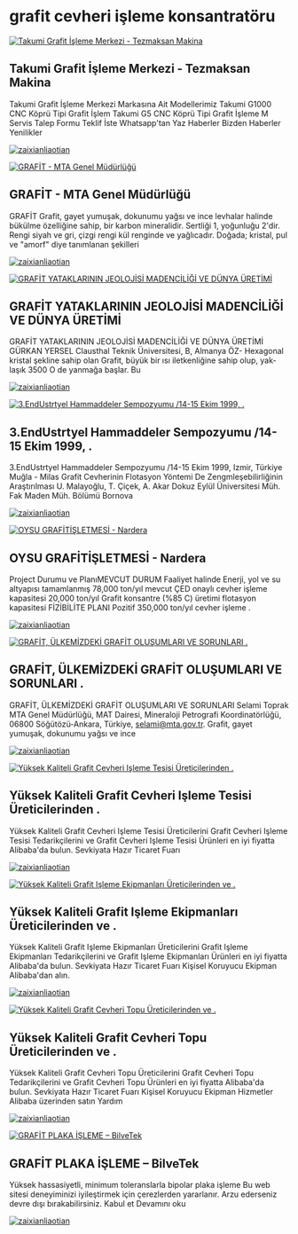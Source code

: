 # grafit cevheri işleme konsantratöru
<a href="https://mnn.zoosnet.net/LR/Chatpre.aspx?id=MNN94995150&p=https://topgrinding.com/" target="_blank">![Takumi Grafit İşleme Merkezi - Tezmaksan Makina](https://github.com/technlg/images/blob/main/27.jpg)</a>
## Takumi Grafit İşleme Merkezi - Tezmaksan Makina
Takumi Grafit İşleme Merkezi Markasına Ait Modellerimiz Takumi G1000 CNC Köprü Tipi Grafit İşlem Takumi G5 CNC Köprü Tipi Grafit İşleme M Servis Talep Formu Teklif İste Whatsapp'tan Yaz Haberler Bizden Haberler Yenilikler 
<a href="https://mnn.zoosnet.net/LR/Chatpre.aspx?id=MNN94995150&p=https://topgrinding.com/" target="_blank"><img src="https://github.com/technlg/images/raw/main/chat11.jpg" alt="zaixianliaotian"/></a><a href="//whatsapp.shibangsoft.com/WhatsApp.php" ><img src="https://github.com/technlg/images/raw/main/chat11.png" alt=""></a>
<a href="https://mnn.zoosnet.net/LR/Chatpre.aspx?id=MNN94995150&p=https://topgrinding.com/" target="_blank">![GRAFİT - MTA Genel Müdürlüğü](https://github.com/technlg/images/blob/main/38.jpg)</a>
## GRAFİT - MTA Genel Müdürlüğü
GRAFİT Grafit, gayet yumuşak, dokunumu yağsı ve ince levhalar halinde bükülme özelliğine sahip, bir karbon mineralidir. Sertliği 1, yoğunluğu 2'dir. Rengi siyah ve gri, çizgi rengi kül renginde ve yağlıcadır. Doğada; kristal, pul ve "amorf" diye tanımlanan şekilleri 
<a href="https://mnn.zoosnet.net/LR/Chatpre.aspx?id=MNN94995150&p=https://topgrinding.com/" target="_blank"><img src="https://github.com/technlg/images/raw/main/chat11.jpg" alt="zaixianliaotian"/></a><a href="//whatsapp.shibangsoft.com/WhatsApp.php" ><img src="https://github.com/technlg/images/raw/main/chat11.png" alt=""></a>
<a href="https://mnn.zoosnet.net/LR/Chatpre.aspx?id=MNN94995150&p=https://topgrinding.com/" target="_blank">![GRAFİT YATAKLARININ JEOLOJİSİ MADENCİLİĞİ VE DÜNYA ÜRETİMİ](https://github.com/technlg/images/blob/main/47.jpg)</a>
## GRAFİT YATAKLARININ JEOLOJİSİ MADENCİLİĞİ VE DÜNYA ÜRETİMİ
GRAFİT YATAKLARININ JEOLOJİSİ MADENCİLİĞİ VE DÜNYA ÜRETİMİ GÜRKAN YERSEL Clausthal Teknik Üniversitesi, B, Almanya ÖZ- Hexagonal kristal şekline sahip olan Grafit, büyük bir ısı iletkenliğine sahip olup, yak-laşık 3500 O de yanmağa başlar. Bu
<a href="https://mnn.zoosnet.net/LR/Chatpre.aspx?id=MNN94995150&p=https://topgrinding.com/" target="_blank"><img src="https://github.com/technlg/images/raw/main/chat11.jpg" alt="zaixianliaotian"/></a><a href="//whatsapp.shibangsoft.com/WhatsApp.php" ><img src="https://github.com/technlg/images/raw/main/chat11.png" alt=""></a>
<a href="https://mnn.zoosnet.net/LR/Chatpre.aspx?id=MNN94995150&p=https://topgrinding.com/" target="_blank">![3.EndUstrtyel Hammaddeler Sempozyumu /14-15 Ekim 1999, .](https://github.com/technlg/images/blob/main/64.jpg)</a>
## 3.EndUstrtyel Hammaddeler Sempozyumu /14-15 Ekim 1999, .
3.EndUstrtyel Hammaddeler Sempozyumu /14-15 Ekim 1999, Izmir, Türkiye Muğla - Milas Grafit Cevherinin Flotasyon Yöntemi De Zengmleşebilirliğinin Araştırılması U. Malayoğlu, T. Çiçek, A. Akar Dokuz Eylül Üniversitesi Müh. Fak Maden Müh. Bölümü Bornova
<a href="https://mnn.zoosnet.net/LR/Chatpre.aspx?id=MNN94995150&p=https://topgrinding.com/" target="_blank"><img src="https://github.com/technlg/images/raw/main/chat11.jpg" alt="zaixianliaotian"/></a><a href="//whatsapp.shibangsoft.com/WhatsApp.php" ><img src="https://github.com/technlg/images/raw/main/chat11.png" alt=""></a>
<a href="https://mnn.zoosnet.net/LR/Chatpre.aspx?id=MNN94995150&p=https://topgrinding.com/" target="_blank">![OYSU GRAFİTİŞLETMESİ - Nardera](https://github.com/technlg/images/blob/main/1.jpg)</a>
## OYSU GRAFİTİŞLETMESİ - Nardera
Project Durumu ve PlanıMEVCUT DURUM Faaliyet halinde Enerji, yol ve su altyapısı tamamlanmış 78,000 ton/yıl mevcut ÇED onaylı cevher işleme kapasitesi 20,000 ton/yıl Grafit konsantre (%85 C) üretimi flotasyon kapasitesi FİZİBİLİTE PLANI Pozitif 350,000 ton/yıl cevher işleme .
<a href="https://mnn.zoosnet.net/LR/Chatpre.aspx?id=MNN94995150&p=https://topgrinding.com/" target="_blank"><img src="https://github.com/technlg/images/raw/main/chat11.jpg" alt="zaixianliaotian"/></a><a href="//whatsapp.shibangsoft.com/WhatsApp.php" ><img src="https://github.com/technlg/images/raw/main/chat11.png" alt=""></a>
<a href="https://mnn.zoosnet.net/LR/Chatpre.aspx?id=MNN94995150&p=https://topgrinding.com/" target="_blank">![GRAFİT, ÜLKEMİZDEKİ GRAFİT OLUŞUMLARI VE SORUNLARI .](https://github.com/technlg/images/blob/main/64.jpg)</a>
## GRAFİT, ÜLKEMİZDEKİ GRAFİT OLUŞUMLARI VE SORUNLARI .
GRAFİT, ÜLKEMİZDEKİ GRAFİT OLUŞUMLARI VE SORUNLARI Selami Toprak MTA Genel Müdürlüğü, MAT Dairesi, Mineraloji Petrografi Koordinatörlüğü, 06800 Söğütözü-Ankara, Türkiye, selami@mta.gov.tr. Grafit, gayet yumuşak, dokunumu yağsı ve ince
<a href="https://mnn.zoosnet.net/LR/Chatpre.aspx?id=MNN94995150&p=https://topgrinding.com/" target="_blank"><img src="https://github.com/technlg/images/raw/main/chat11.jpg" alt="zaixianliaotian"/></a><a href="//whatsapp.shibangsoft.com/WhatsApp.php" ><img src="https://github.com/technlg/images/raw/main/chat11.png" alt=""></a>
<a href="https://mnn.zoosnet.net/LR/Chatpre.aspx?id=MNN94995150&p=https://topgrinding.com/" target="_blank">![Yüksek Kaliteli Grafit Cevheri Işleme Tesisi Üreticilerinden .](https://github.com/technlg/images/blob/main/3.jpg)</a>
## Yüksek Kaliteli Grafit Cevheri Işleme Tesisi Üreticilerinden .
Yüksek Kaliteli Grafit Cevheri Işleme Tesisi Üreticilerini Grafit Cevheri Işleme Tesisi Tedarikçilerini ve Grafit Cevheri Işleme Tesisi Ürünleri en iyi fiyatta Alibaba'da bulun. Sevkiyata Hazır Ticaret Fuarı
<a href="https://mnn.zoosnet.net/LR/Chatpre.aspx?id=MNN94995150&p=https://topgrinding.com/" target="_blank"><img src="https://github.com/technlg/images/raw/main/chat11.jpg" alt="zaixianliaotian"/></a><a href="//whatsapp.shibangsoft.com/WhatsApp.php" ><img src="https://github.com/technlg/images/raw/main/chat11.png" alt=""></a>
<a href="https://mnn.zoosnet.net/LR/Chatpre.aspx?id=MNN94995150&p=https://topgrinding.com/" target="_blank">![Yüksek Kaliteli Grafit Işleme Ekipmanları Üreticilerinden ve .](https://github.com/technlg/images/blob/main/46.jpg)</a>
## Yüksek Kaliteli Grafit Işleme Ekipmanları Üreticilerinden ve .
Yüksek Kaliteli Grafit Işleme Ekipmanları Üreticilerini Grafit Işleme Ekipmanları Tedarikçilerini ve Grafit Işleme Ekipmanları Ürünleri en iyi fiyatta Alibaba'da bulun. Sevkiyata Hazır Ticaret Fuarı Kişisel Koruyucu Ekipman Alibaba'dan alın.
<a href="https://mnn.zoosnet.net/LR/Chatpre.aspx?id=MNN94995150&p=https://topgrinding.com/" target="_blank"><img src="https://github.com/technlg/images/raw/main/chat11.jpg" alt="zaixianliaotian"/></a><a href="//whatsapp.shibangsoft.com/WhatsApp.php" ><img src="https://github.com/technlg/images/raw/main/chat11.png" alt=""></a>
<a href="https://mnn.zoosnet.net/LR/Chatpre.aspx?id=MNN94995150&p=https://topgrinding.com/" target="_blank">![Yüksek Kaliteli Grafit Cevheri Topu Üreticilerinden ve .](https://github.com/technlg/images/blob/main/40.jpg)</a>
## Yüksek Kaliteli Grafit Cevheri Topu Üreticilerinden ve .
Yüksek Kaliteli Grafit Cevheri Topu Üreticilerini Grafit Cevheri Topu Tedarikçilerini ve Grafit Cevheri Topu Ürünleri en iyi fiyatta Alibaba'da bulun. Sevkiyata Hazır Ticaret Fuarı Kişisel Koruyucu Ekipman Hizmetler Alibaba üzerinden satın Yardım
<a href="https://mnn.zoosnet.net/LR/Chatpre.aspx?id=MNN94995150&p=https://topgrinding.com/" target="_blank"><img src="https://github.com/technlg/images/raw/main/chat11.jpg" alt="zaixianliaotian"/></a><a href="//whatsapp.shibangsoft.com/WhatsApp.php" ><img src="https://github.com/technlg/images/raw/main/chat11.png" alt=""></a>
<a href="https://mnn.zoosnet.net/LR/Chatpre.aspx?id=MNN94995150&p=https://topgrinding.com/" target="_blank">![GRAFİT PLAKA İŞLEME – BilveTek](https://github.com/technlg/images/blob/main/65.jpg)</a>
## GRAFİT PLAKA İŞLEME – BilveTek
Yüksek hassasiyetli, minimum toleranslarla bipolar plaka işleme Bu web sitesi deneyiminizi iyileştirmek için çerezlerden yararlanır. Arzu ederseniz devre dışı bırakabilirsiniz. Kabul et Devamını oku
<a href="https://mnn.zoosnet.net/LR/Chatpre.aspx?id=MNN94995150&p=https://topgrinding.com/" target="_blank"><img src="https://github.com/technlg/images/raw/main/chat11.jpg" alt="zaixianliaotian"/></a><a href="//whatsapp.shibangsoft.com/WhatsApp.php" ><img src="https://github.com/technlg/images/raw/main/chat11.png" alt=""></a>
